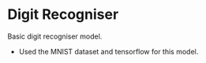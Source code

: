 # Digit Recogniser
Basic digit recogniser model.
* Used the MNIST dataset and tensorflow for this model.


